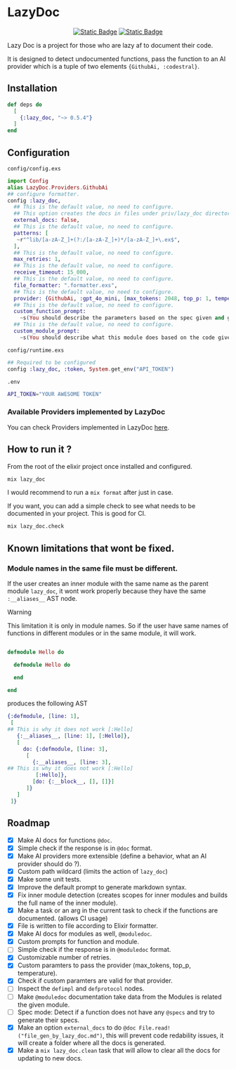 # LazyDoc

<p align='center'>
<a href="https://pxp9.github.io/lazy-doc/"><img alt="Static Badge" src="https://img.shields.io/badge/GitHub%20Pages-222222?style=for-the-badge&logo=github&logoColor=white&label=Read%20the%20article!&link=https%3A%2F%2Fpxp9.github.io%2Flazy-doc"></a>
<a href="https://elixirforum.com/t/lazydoc-detect-undocumented-functions-and-pass-the-function-to-an-ai-provider-to-document-it/69818"><img alt="Static Badge" src="https://img.shields.io/badge/elixir-%25234B275F.svg?style=for-the-badge&logo=elixir&logoColor=white&label=Read%20the%20post!&color=purple&link=https%3A%2F%2Felixirforum.com%2Ft%2Flazydoc-detect-undocumented-functions-and-pass-the-function-to-an-ai-provider-to-document-it%2F69818"></a>
</p>

Lazy Doc is a project for those who are lazy af to document their code.

It is designed to detect undocumented functions, pass the function to an AI
provider which is a tuple of two elements `{GithubAi, :codestral}`.

## Installation

``` elixir
def deps do
  [
    {:lazy_doc, "~> 0.5.4"}
  ]
end
```

## Configuration

`config/config.exs`

``` elixir
import Config
alias LazyDoc.Providers.GithubAi
## configure formatter.
config :lazy_doc,
  ## This is the default value, no need to configure.
  ## This option creates the docs in files under priv/lazy_doc directory. 
  external_docs: false,
  ## This is the default value, no need to configure.
  patterns: [
   ~r"^lib/[a-zA-Z_]+(?:/[a-zA-Z_]+)*/[a-zA-Z_]+\.ex$",
  ],
  ## This is the default value, no need to configure.
  max_retries: 1,
  ## This is the default value, no need to configure.
  receive_timeout: 15_000,
  ## This is the default value, no need to configure.
  file_formatter: ".formatter.exs",
  ## This is the default value, no need to configure.
  provider: {GithubAi, :gpt_4o_mini, [max_tokens: 2048, top_p: 1, temperature: 1]},
  ## This is the default value, no need to configure.
  custom_function_prompt:
    ~s(You should describe the parameters based on the spec given and give a small description of the following function.\n\nPlease do it in the following format given as an example, important do not return the header of the function, do not return a explanation of the function, your output must be only the docs in the following format.\n\n@doc """\n\n## Parameters\n\n- transaction_id - foreign key of the Transactions table.\n## Description\n Performs a search in the database\n\n## Returns\n the Transaction corresponding to transaction_id\n\n"""\n\nFunction to document:\n),
  ## This is the default value, no need to configure.
  custom_module_prompt:
    ~s(You should describe what this module does based on the code given.\n\n Please do it in the following format given as an example, important do not return the code of the module, your output must be only the docs in the following format.\n\n@moduledoc """\n\nThe module GithubAi provides a way of communicating with Github AI API \(describes the main functionality of the module\).\n\n## Description\n\nIt implements the behavior Provider a standard way to use a provider in LazyDoc.\(gives a detailed description of what the module does\)\n"""\n\nModule to document:\n)
```

`config/runtime.exs`

``` elixir
## Required to be configured
config :lazy_doc, :token, System.get_env("API_TOKEN")
```

`.env`

``` bash
API_TOKEN="YOUR AWESOME TOKEN"
```

### Available Providers implemented by LazyDoc

You can check Providers implemented in LazyDoc [here](https://hexdocs.pm/lazy_doc/github_ai.html).

## How to run it ?

From the root of the elixir project once installed and configured.

``` bash
mix lazy_doc
```

I would recommend to run a `mix format` after just in case.

If you want, you can add a simple check to see what needs to be documented in
your project. This is good for CI.

``` bash
mix lazy_doc.check
```

## Known limitations that wont be fixed.

### Module names in the same file must be different.

If the user creates an inner module with the same name as the parent module
`lazy_doc`, it wont work properly because they have the same `:__aliases__` AST
node.

> [!WARNING]
> This limitation it is only in module names. So if the user have same
> names of functions in different modules or in the same module, it will work.

``` elixir

defmodule Hello do

  defmodule Hello do

  end

end
```

produces the following AST

``` elixir
{:defmodule, [line: 1],
 [
## This is why it does not work [:Hello] 
   {:__aliases__, [line: 1], [:Hello]},
   [
     do: {:defmodule, [line: 3],
      [
        {:__aliases__, [line: 3],
## This is why it does not work [:Hello] 
         [:Hello]},
        [do: {:__block__, [], []}]
      ]}
   ]
 ]}
```

## Roadmap

- [X] Make AI docs for functions `@doc`.
- [X] Simple check if the response is in `@doc` format.
- [X] Make AI providers more extensible (define a behavior, what an AI provider
  should do ?).
- [X] Custom path wildcard (limits the action of `lazy_doc`)
- [X] Make some unit tests.
- [X] Improve the default prompt to generate markdown syntax.
- [X] Fix inner module detection (creates scopes for inner modules and builds
  the full name of the inner module).
- [X] Make a task or an arg in the current task to check if the functions are
  documented. (allows CI usage)
- [X] File is written to file according to Elixir formatter.
- [X] Make AI docs for modules as well, `@moduledoc`.
- [X] Custom prompts for function and module.
- [ ] Simple check if the response is in `@moduledoc` format.
- [X] Customizable number of retries.
- [X] Custom paramters to pass the provider (max\_tokens, top\_p, temperature).
- [X] Check if custom paramters are valid for that provider.
- [ ] Inspect the `defimpl` and `defprotocol` nodes.
- [ ] Make `@moduledoc` documentation take data from the Modules is related the
  given module.
- [ ] Spec mode: Detect if a function does not have any `@specs` and try to
  generate their specs.
- [X] Make an option `external_docs` to do `@doc
  File.read!("file_gen_by_lazy_doc.md")`, this will prevent code redability
  issues, it will create a folder where all the docs is generated.
- [X] Make a `mix lazy_doc.clean` task that will allow to clear all the docs for
  updating to new docs.
